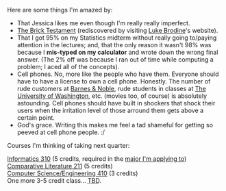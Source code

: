 Here are some things I'm amazed by:</p><ul><li>That Jessica likes me even though I'm really really imperfect.</li><li><a href="http://www.thebricktestament.com">The Brick Testament</a> (rediscovered by visiting <a href="http://lukebrodine.net">Luke Brodine</a>'s website).</li><li>That I got 95% on my Statistics midterm without really going to/paying attention in the lectures; and, that the only reason it wasn't 98% was because I <b>mis-typed on my calculator</b> and wrote down the wrong final answer.  (The 2% off was because I ran out of time while computing a problem; I aced all of the concepts).</li><li>Cell phones.  No, more like the people who have them.  Everyone should have to have a license to own a cell phone.  Honestly.  The number of rude customers at <a href="http://bn.com">Barnes &amp; Noble</a>, rude students in classes at <a href="http://www.washington.edu/">The University of Washington</a>, etc. (movies too, of course) is absolutely astounding.  Cell phones should have built in shockers that shock their users when the irritation level of those arround them gets above a certain point.</li><li>God's grace.  Writing this makes me feel a tad shameful for getting so peeved at cell phone people.  :/</li></ul><p>Courses I'm thinking of taking next quarter:

<a href="http://sdb.admin.washington.edu/timeschd/public/sln.asp?QTRYR=SPR+2004&amp;SLN=4487">Informatics 310</a> (5 credits, required in the <a href="http://www.ischool.washington.edu/">major I'm applying to</a>)<br />
<a href="http://sdb.admin.washington.edu/timeschd/public/sln.asp?QTRYR=SPR+2004&amp;SLN=1914">Comparative Literature 211</a> (5 credits)<br />
<a href="http://sdb.admin.washington.edu/timeschd/public/sln.asp?QTRYR=SPR+2004&amp;SLN=2569">Computer Science/Engineering 410</a> (3 credits)<br />
One more 3-5 credit class... <acronym title="to be determined...">TBD</acronym>.
